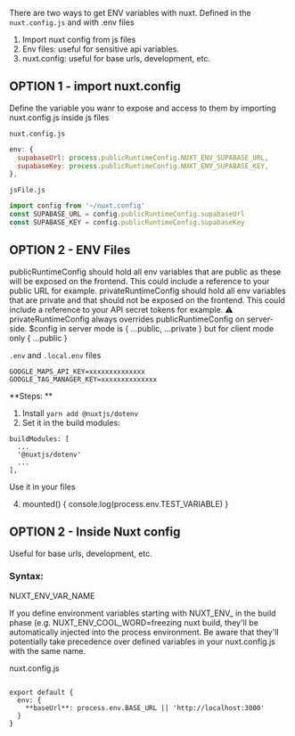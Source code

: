 There are two ways to get ENV variables with nuxt. Defined in the `nuxt.config.js` and with .env files
1. Import nuxt config from js files
2. Env files: useful for sensitive api variables.
3. nuxt.config: useful for base urls, development, etc.

## OPTION 1 - import nuxt.config
Define the variable you wanr to expose and access to them by importing nuxt.config.js inside js files

`nuxt.config.js`
```js
env: {
  supabaseUrl: process.publicRuntimeConfig.NUXT_ENV_SUPABASE_URL,
  supabaseKey: process.publicRuntimeConfig.NUXT_ENV_SUPABASE_KEY,
},
```
`jsFile.js`
```js
import config from '~/nuxt.config'
const SUPABASE_URL = config.publicRuntimeConfig.supabaseUrl
const SUPABASE_KEY = config.publicRuntimeConfig.supabaseKey

```

## OPTION 2 - ENV Files


publicRuntimeConfig should hold all env variables that are public as these will be exposed on the frontend. This could include a reference to your public URL for example.
privateRuntimeConfig should hold all env variables that are private and that should not be exposed on the frontend. This could include a reference to your API secret tokens for example.
⚠️ privateRuntimeConfig always overrides publicRuntimeConfig on server-side. $config in server mode is { ...public, ...private } but for client mode only { ...public }



`.env` and `.local.env` files
```
GOOGLE_MAPS_API_KEY=xxxxxxxxxxxxxx
GOOGLE_TAG_MANAGER_KEY=xxxxxxxxxxxxxx
```

**Steps: **
1. Install `yarn add @nuxtjs/dotenv`
2. Set it in the build modules:
```
buildModules: [
  ...
  '@nuxtjs/dotenv'
  ...
],
```
Use it in your files
    
4. mounted() {
    console.log(process.env.TEST_VARIABLE)
}


## OPTION 2 - Inside Nuxt config

Useful for base urls, development, etc.

### Syntax:
NUXT_ENV_VAR_NAME

If you define environment variables starting with NUXT_ENV_ in the build phase (e.g. NUXT_ENV_COOL_WORD=freezing nuxt build, they'll be automatically injected into the process environment. Be aware that they'll potentially take precedence over defined variables in your nuxt.config.js with the same name.


nuxt.config.js
```

export default {
  env: {
    **baseUrl**: process.env.BASE_URL || 'http://localhost:3000'
  }
}
```

